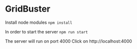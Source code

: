 # GridBuster

Install node modules
`npm install` 

In order to start the server 
`npm run start` 

The server will run on port 4000
Click on http://localhost:4000